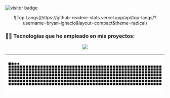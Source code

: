 ![visitor badge](https://visitor-badge.laobi.icu/badge?page_id=bryan-ignacio.bryan-ignacio&left_text=My%20Page%20Visitors)

<div>
  <div align="center">
    ![Top Langs](https://github-readme-stats.vercel.app/api/top-langs/?username=bryan-ignacio&layout=compact&theme=radical)
  </div>
  
  
  <h3>🧑‍🔬 Tecnologías que he empleado en mis proyectos:</h3>
  <p align="center">
  <a href="https://skillicons.dev">
    <img src="https://skillicons.dev/icons?i=kotlin,java,go,js,py,flask,cpp,cs,dotnet#&perline=6&theme=light" />
  </a>
</p>
<!--   <h3>💼 portfolio:</h3> -->
<!--   <a href="https://musical-halva-b7a381.netlify.app/">pagina web CV</a> -->
</div>
<hr/>
<div align="center">
  <img alt="snake eating my contributions" src="https://raw.githubusercontent.com/bryan-ignacio/bryan-ignacio/output/github-contribution-grid-snake-dark.svg" />
</div>

